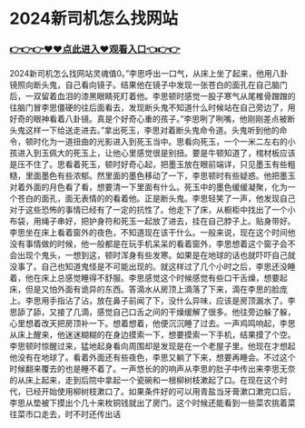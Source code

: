 # 2024新司机怎么找网站

### <a href="https://github.com/cdfrtw/ghty/issues/1">👉👉👉♥♥点此进入♥观看入口👈👉👉</a>
2024新司机怎么找网站灵魂值0。”李思呼出一口气，从床上坐了起来，他用八卦镜照向断头鬼，自己看向镜子。结果他在镜子中发现一张苍白的面孔在自己脑门后，一双留着血泪的漆黑眼睛死盯着他。李思顿时感觉一股子寒气从尾椎骨蹭蹭的往脑门冒李思僵硬的往后面看去，发现断头鬼不知道什么时候站在自己旁边了，用好奇的眼神看着八卦镜。真是个好奇心重的孩子。”李思咧了咧嘴，他刚刚差点被断头鬼这样一下给送走进去。”拿出死玉，李思对着断头鬼命令道。头鬼听到他的命令，顿时化为一道扭曲的光影进入到死玉当中。思看向死玉，一个一米二左右的小孩进入到玉佩大的死玉上，让他心里感觉很是别扭。要是牛顿知道了，棺材板应该是压不住了。思看着死玉，顿时好奇心起，把墨玉放在眼前端详，只见墨玉有些粗糙，里面墨色有些浓郁。然里面的墨色移动了一下，李思顿时有些疑惑。他把墨玉对着外面的月色看了看，想要清一下里面有什么。死玉中的墨色缓缓凝聚，化为一个苍白的面孔，面无表情的的看着他。正是断头鬼。李思轻笑了一声，他发现自己对于这些恐怖的事情已经有了一定的抗性了。他走下了床，从橱柜中找出了一个小布袋，用绳子串好，把护身符和死玉一起放了进去，挂在自己脖子上。贴身带好。李思坐在床上看着窗外的夜色，不知道现在该干什么。一般来说，现在这个时间他没有事情做的时候，他一般都是在玩手机呆呆的看着窗外，李思想着这个窗子会不会出现个鬼头，一想到这，顿时浑身有些发寒。如果是在地球的话也就吓吓自己就没事了。自己也知道鬼怪是不可能出现的。就这样过了几个小时之后，李思还没睡着，他在床上总感觉睡得不舒服。李思感觉这个时候感觉有些口干舌燥，想要起床，但是又怕外面有诡异的东西。答滴水从房顶上滴落了下来，滴在李思的脸庞上。李思用手指沾了沾，放在鼻子前闻了下，没什么异味，应该是房顶漏水了。李思舔了舔，又接了几滴，感觉自己口舌之间的干燥缓解了很多。他往旁边躲了躲，心里想着改天把房顶补一下。想着想着，他便沉沉睡了过去。一声鸡鸣响起，李思从床上醒来，他迷迷糊糊的在身边摸索一下，想要摸索一下手机，结果摸了个空。李思顿时惊醒过来，猛地起身看向周围却是发现是在一个老屋子里。他现在才想起他没有在地球了。看着外面还有些夜色，李思又躺了下来，想要再睡会。不过这个时候翻来覆去的也是睡不着了。一声悠长的的响声从李思的肚子中传出来李思无奈的从床上起来，走到后院中拿起一个瓷碗和一根柳树枝漱起了口。在现在这个时代，已经开始使用柳树枝漱口了。如果条件好的可以用青盐当牙膏漱口漱完口后，李思从垫被下摸出个几十来枚铜钱就出了房门。这个时候还能看到一些菜农挑着菜往菜市口走去，时不时还传出话
